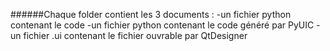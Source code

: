 ######Chaque folder contient les 3 documents :
-un fichier python contenant le code 
-un fichier python contenant le code généré par PyUIC
-un fichier .ui contenant le fichier ouvrable par QtDesigner
